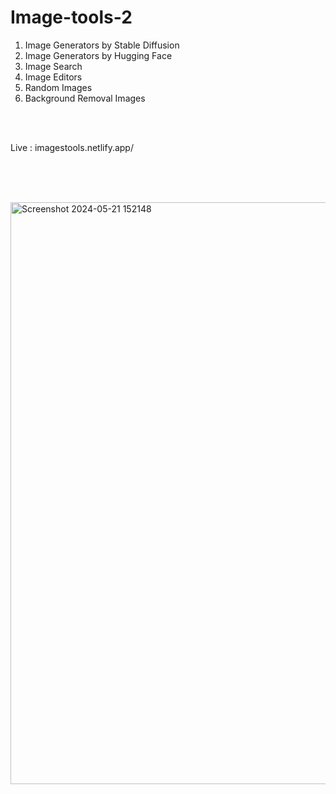 # Image-tools-2
1. Image Generators by Stable Diffusion
2. Image Generators by Hugging Face
3. Image Search
4. Image Editors
5. Random Images
6. Background Removal Images



<br><br>

Live : imagestools.netlify.app/


<br><br> <br>


<img width="931" alt="Screenshot 2024-05-21 152148" src="https://github.com/ambresh20/Image-tools-2/assets/90375507/82165feb-d554-4548-873b-3dfaef8cc4e8">
